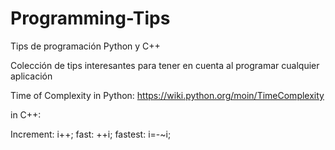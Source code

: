 # Programming-Tips
Tips de programación Python y C++


Colección de tips interesantes para tener en cuenta al programar cualquier aplicación

Time of Complexity in Python:
https://wiki.python.org/moin/TimeComplexity

in C++:

Increment: i++; fast: ++i; fastest: i=-~i;


